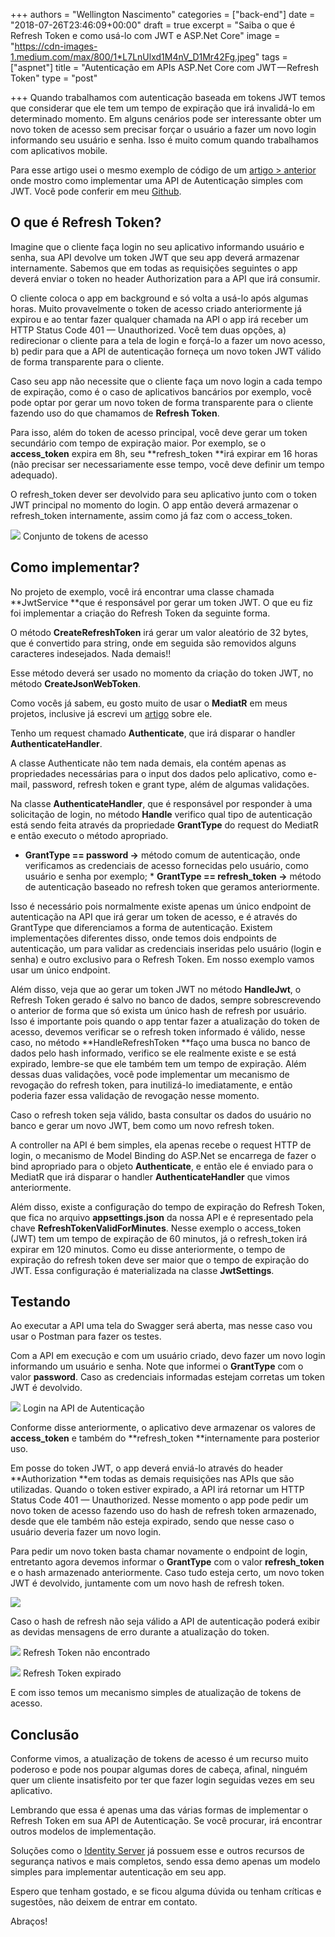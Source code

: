 +++
authors = "Wellington Nascimento"
categories = ["back-end"]
date = "2018-07-26T23:46:09+00:00"
draft = true
excerpt = "Saiba o que é Refresh Token e como usá-lo com JWT e ASP.Net Core"
image = "https://cdn-images-1.medium.com/max/800/1*L7LnUlxd1M4nV_D1Mr42Fg.jpeg"
tags = ["aspnet"]
title = "Autenticação em APIs ASP.Net Core com JWT — Refresh Token"
type = "post"

+++
Quando trabalhamos com autenticação baseada em tokens JWT temos que considerar que ele tem um tempo de expiração que irá invalidá-lo em determinado momento. Em alguns cenários pode ser interessante obter um novo token de acesso sem precisar forçar o usuário a fazer um novo login informando seu usuário e senha. Isso é muito comum quando trabalhamos com aplicativos mobile. 

Para esse artigo usei o mesmo exemplo de código de um [artigo > anterior](https://tableless.com.br/autenticacao-em-apis-asp-net-core-com-jwt/) onde mostro como implementar uma API de Autenticação simples com JWT. Você pode conferir em meu [Github](https://github.com/wellingtonjhn/DemoJwt). 

## O que é Refresh Token? 

Imagine que o cliente faça login no seu aplicativo informando usuário e senha, sua API devolve um token JWT que seu app deverá armazenar internamente. Sabemos que em todas as requisições seguintes o app deverá enviar o token no header Authorization para a API que irá consumir. 

O cliente coloca o app em background e só volta a usá-lo após algumas horas. Muito provavelmente o token de acesso criado anteriormente já expirou e ao tentar fazer qualquer chamada na API o app irá receber um HTTP Status Code 401 — Unauthorized. Você tem duas opções, a) redirecionar o cliente para a tela de login e forçá-lo a fazer um novo acesso, b) pedir para que a API de autenticação forneça um novo token JWT válido de forma transparente para o cliente. 

Caso seu app não necessite que o cliente faça um novo login a cada tempo de expiração, como é o caso de aplicativos bancários por exemplo, você pode optar por gerar um novo token de forma transparente para o cliente fazendo uso do que chamamos de **Refresh Token**. 

Para isso, além do token de acesso principal, você deve gerar um token secundário com tempo de expiração maior. Por exemplo, se o **access_token** expira em 8h, seu **refresh_token **irá expirar em 16 horas (não precisar ser necessariamente esse tempo, você deve definir um tempo adequado). 

O refresh_token dever ser devolvido para seu aplicativo junto com o token JWT principal no momento do login. O app então deverá armazenar o refresh_token internamente, assim como já faz com o access_token. 

![](https://cdn-images-1.medium.com/max/1000/1*zdyoGW-4EVEATVTwSvtlqw.png) <span class="figcaption_hack">Conjunto de tokens de acesso</span> 

## Como implementar? 

No projeto de exemplo, você irá encontrar uma classe chamada **JwtService **que é responsável por gerar um token JWT. O que eu fiz foi implementar a criação do Refresh Token da seguinte forma. 

<script src="https://gist.github.com/wellingtonjhn/d98ac8c74c016973891d76340b088d09.js"></script>

O método **CreateRefreshToken** irá gerar um valor aleatório de 32 bytes, que é convertido para string, onde em seguida são removidos alguns caracteres indesejados. Nada demais!! 

Esse método deverá ser usado no momento da criação do token JWT, no método **CreateJsonWebToken**. 

Como vocês já sabem, eu gosto muito de usar o **MediatR** em meus projetos, inclusive já escrevi um [artigo](https://medium.com/wellingtonjhn/mediatr-com-asp-net-core-7b98ba0ca640) sobre ele. 

Tenho um request chamado **Authenticate**, que irá disparar o handler **AuthenticateHandler**. 

A classe Authenticate não tem nada demais, ela contém apenas as propriedades necessárias para o input dos dados pelo aplicativo, como e-mail, password, refresh token e grant type, além de algumas validações. 

<script src="https://gist.github.com/wellingtonjhn/5d0691d91b8696d50e356aa96ab749ff.js"></script>

Na classe **AuthenticateHandler**, que é responsável por responder à uma solicitação de login, no método **Handle** verifico qual tipo de autenticação está sendo feita através da propriedade **GrantType** do request do MediatR e então executo o método apropriado. 

* **GrantType == password →** método comum de autenticação, onde verificamos as credenciais de acesso fornecidas pelo usuário, como usuário e senha por exemplo; * **GrantType == refresh_token →** método de autenticação baseado no refresh token que geramos anteriormente. 

Isso é necessário pois normalmente existe apenas um único endpoint de autenticação na API que irá gerar um token de acesso, e é através do GrantType que diferenciamos a forma de autenticação. Existem implementações diferentes disso, onde temos dois endpoints de autenticação, um para validar as credenciais inseridas pelo usuário (login e senha) e outro exclusivo para o Refresh Token. Em nosso exemplo vamos usar um único endpoint. 

Além disso, veja que ao gerar um token JWT no método **HandleJwt**, o Refresh Token gerado é salvo no banco de dados, sempre sobrescrevendo o anterior de forma que só exista um único hash de refresh por usuário. Isso é importante pois quando o app tentar fazer a atualização do token de acesso, devemos verificar se o refresh token informado é válido, nesse caso, no método **HandleRefreshToken **faço uma busca no banco de dados pelo hash informado, verifico se ele realmente existe e se está expirado, lembre-se que ele também tem um tempo de expiração. Além dessas duas validações, você pode implementar um mecanismo de revogação do refresh token, para inutilizá-lo imediatamente, e então poderia fazer essa validação de revogação nesse momento. 

Caso o refresh token seja válido, basta consultar os dados do usuário no banco e gerar um novo JWT, bem como um novo refresh token. 

A controller na API é bem simples, ela apenas recebe o request HTTP de login, o mecanismo de Model Binding do ASP.Net se encarrega de fazer o bind apropriado para o objeto **Authenticate**, e então ele é enviado para o MediatR que irá disparar o handler **AuthenticateHandler** que vimos anteriormente. 

<script src="https://gist.github.com/wellingtonjhn/4f878b2ebe7f261e0e65b32022922ff2.js"></script>

Além disso, existe a configuração do tempo de expiração do Refresh Token, que fica no arquivo **appsettings.json** da nossa API e é representado pela chave **RefreshTokenValidForMinutes**. Nesse exemplo o access_token (JWT) tem um tempo de expiração de 60 minutos, já o refresh_token irá expirar em 120 minutos. Como eu disse anteriormente, o tempo de expiração do refresh token deve ser maior que o tempo de expiração do JWT. Essa configuração é materializada na classe **JwtSettings**. 

<script src="https://gist.github.com/wellingtonjhn/7e4b9a81c08673bd91aa3d4255c36900.js"></script>

## Testando 

Ao executar a API uma tela do Swagger será aberta, mas nesse caso vou usar o Postman para fazer os testes. 

Com a API em execução e com um usuário criado, devo fazer um novo login informando um usuário e senha. Note que informei o **GrantType** com o valor **password**. Caso as credenciais informadas estejam corretas um token JWT é devolvido. 

![](https://cdn-images-1.medium.com/max/1000/1*qsnS5_qqX4No6jXvZ-nlOQ.png) <span class="figcaption_hack">Login na API de Autenticação</span> 

Conforme disse anteriormente, o aplicativo deve armazenar os valores de **access_token** e também do **refresh_token **internamente para posterior uso. 

Em posse do token JWT, o app deverá enviá-lo através do header **Authorization **em todas as demais requisições nas APIs que são utilizadas. Quando o token estiver expirado, a API irá retornar um HTTP Status Code 401 — Unauthorized. Nesse momento o app pode pedir um novo token de acesso fazendo uso do hash de refresh token armazenado, desde que ele também não esteja expirado, sendo que nesse caso o usuário deveria fazer um novo login. 

Para pedir um novo token basta chamar novamente o endpoint de login, entretanto agora devemos informar o **GrantType** com o valor **refresh_token** e o hash armazenado anteriormente. Caso tudo esteja certo, um novo token JWT é devolvido, juntamente com um novo hash de refresh token. 

![](https://cdn-images-1.medium.com/max/1000/1*TTE-Zpg9mzPVuU7tOjqoIA.png) 

Caso o hash de refresh não seja válido a API de autenticação poderá exibir as devidas mensagens de erro durante a atualização do token. 

![](https://cdn-images-1.medium.com/max/1000/1*Eo5mAqtD76kRYZxevL8v-g.png) <span class="figcaption_hack">Refresh Token não encontrado</span> 

![](https://cdn-images-1.medium.com/max/1000/1*PWI_8LYcTwwy1vM8KID9ug.png) <span class="figcaption_hack">Refresh Token expirado</span> 

E com isso temos um mecanismo simples de atualização de tokens de acesso. 

## Conclusão 

Conforme vimos, a atualização de tokens de acesso é um recurso muito poderoso e pode nos poupar algumas dores de cabeça, afinal, ninguém quer um cliente insatisfeito por ter que fazer login seguidas vezes em seu aplicativo. 

Lembrando que essa é apenas uma das várias formas de implementar o Refresh Token em sua API de Autenticação. Se você procurar, irá encontrar outros modelos de implementação. 

Soluções como o [Identity Server](http://identityserver.io/) já possuem esse e outros recursos de segurança nativos e mais completos, sendo essa demo apenas um modelo simples para implementar autenticação em seu app. 

Espero que tenham gostado, e se ficou alguma dúvida ou tenham críticas e sugestões, não deixem de entrar em contato. 

Abraços! 
